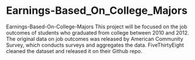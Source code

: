 # Earnings-Based_On_College_Majors
Earnings-Based-On-College-Majors
This project will be focused on the job outcomes of students who graduated from college between 2010 and 2012. The original data on job outcomes was released by American Community Survey, which conducts surveys and aggregates the data. FiveThirtyEight cleaned the dataset and released it on their Github repo.
